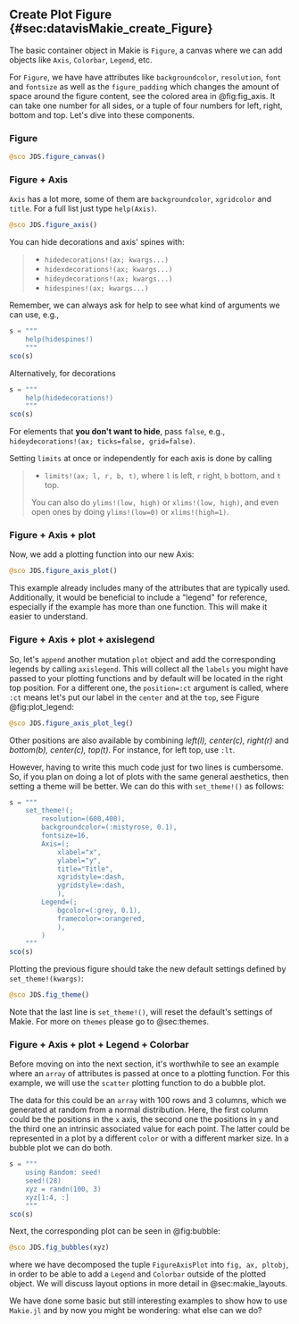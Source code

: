 ## Create Plot Figure {#sec:datavisMakie_create_Figure}
The basic container object in Makie is `Figure`, a canvas where we can add objects like `Axis`, `Colorbar`, `Legend`, etc.

For `Figure`, we have have attributes like `backgroundcolor`, `resolution`, `font` and `fontsize` as well as the `figure_padding` which changes the amount of space around the figure content, see the colored area in @fig:fig_axis.
It can take one number for all sides, or a tuple of four numbers for left, right, bottom and top. Let's dive into these components.

### Figure

```jl
@sco JDS.figure_canvas()
```

### Figure + Axis

`Axis` has a lot more, some of them are  `backgroundcolor`, `xgridcolor` and `title`.
For a full list just type `help(Axis)`.

```jl
@sco JDS.figure_axis()
```

You can hide decorations and axis' spines with:

> - `hidedecorations!(ax; kwargs...)`
> - `hidexdecorations!(ax; kwargs...)`
> - `hideydecorations!(ax; kwargs...)`
> - `hidespines!(ax; kwargs...)`

Remember, we can always ask for help to see what kind of arguments we can use, e.g.,

```jl
s = """
    help(hidespines!)
    """
sco(s)
```

Alternatively, for decorations

```jl
s = """
    help(hidedecorations!)
    """
sco(s)
```

For elements that **you don't want to hide**, pass `false`, e.g., `hideydecorations!(ax; ticks=false, grid=false)`.

Setting `limits` at once or independently for each axis is done by calling

> - `limits!(ax; l, r, b, t)`, where `l` is left, `r` right, `b` bottom, and `t` top.
>
> You can also do `ylims!(low, high)` or `xlims!(low, high)`, and even open ones by doing `ylims!(low=0)` or `xlims!(high=1)`.

### Figure + Axis + plot

Now, we add a plotting function into our new Axis:

```jl
@sco JDS.figure_axis_plot()
```

This example already includes many of the attributes that are typically used.
Additionally, it would be beneficial to include a "legend" for reference, especially if the example has more than one function.
This will make it easier to understand.

### Figure + Axis + plot + axislegend

So, let's `append` another mutation `plot` object and add the corresponding legends by calling `axislegend`.
This will collect all the `labels` you might have passed to your plotting functions and by default will be located in the right top position.
For a different one, the `position=:ct` argument is called, where `:ct` means let's put our label in the `center` and at the `top`,  see Figure @fig:plot_legend:


```jl
@sco JDS.figure_axis_plot_leg()
```

Other positions are also available by combining *left(l), center(c), right(r)* and *bottom(b), center(c), top(t)*.
For instance, for left top, use `:lt`.

However, having to write this much code just for two lines is cumbersome.
So, if you plan on doing a lot of plots with the same general aesthetics, then setting a theme will be better.
We can do this with `set_theme!()` as follows:

```jl
s = """
    set_theme!(;
        resolution=(600,400),
        backgroundcolor=(:mistyrose, 0.1),
        fontsize=16,
        Axis=(;
            xlabel="x",
            ylabel="y",
            title="Title",
            xgridstyle=:dash,
            ygridstyle=:dash,
            ),
        Legend=(;
            bgcolor=(:grey, 0.1),
            framecolor=:orangered,
            ),
        )
    """
sco(s)
```

Plotting the previous figure should take the new default settings defined by `set_theme!(kwargs)`:

```jl
@sco JDS.fig_theme()
```

Note that the last line is `set_theme!()`, will reset the default's settings of Makie.
For more on `themes` please go to @sec:themes.

### Figure + Axis + plot + Legend + Colorbar

Before moving on into the next section, it's worthwhile to see an example where an `array` of attributes is passed at once to a plotting function.
For this example, we will use the `scatter` plotting function to do a bubble plot.

The data for this could be an `array` with 100 rows and 3 columns, which we generated at random from a normal distribution.
Here, the first column could be the positions in the `x` axis, the second one the positions in `y` and the third one an intrinsic associated value for each point.
The latter could be represented in a plot by a different `color` or with a different marker size. In a bubble plot we can do both.

```jl
s = """
    using Random: seed!
    seed!(28)
    xyz = randn(100, 3)
    xyz[1:4, :]
    """
sco(s)
```

Next, the corresponding plot can be seen in @fig:bubble:

```jl
@sco JDS.fig_bubbles(xyz)
```

where we have decomposed the tuple `FigureAxisPlot` into `fig, ax, pltobj`, in order to be able to add a `Legend` and `Colorbar` outside of the plotted object.
We will discuss layout options in more detail in @sec:makie_layouts.

We have done some basic but still interesting examples to show how to use `Makie.jl` and by now you might be wondering: what else can we do?
